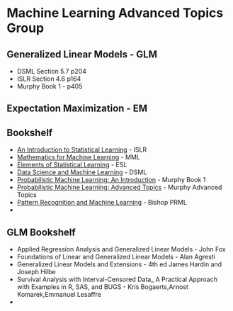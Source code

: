 # Machine Learning Advanced Topics Group

## Generalized Linear Models - GLM

- DSML Section 5.7 p204
- ISLR Section 4.6 p164
- Murphy Book 1 - p405

## Expectation Maximization - EM


## Bookshelf

- [An Introduction to Statistical Learning](https://www.statlearning.com) - ISLR
- [Mathematics for Machine Learning](https://mml-book.github.io) - MML
- [Elements of Statistical Learning](https://hastie.su.domains/ElemStatLearn/) - ESL
- [Data Science and Machine Learning](https://github.com/DSML-book/) - DSML
- [Probabilistic Machine Learning: An Introduction](https://probml.github.io/pml-book/book1.html) - Murphy Book 1
- [Probabilistic Machine Learning: Advanced Topics](https://probml.github.io/pml-book/book2.html) - Murphy Advanced Topics
- [Pattern Recognition and Machine Learning](https://www.microsoft.com/en-us/research/uploads/prod/2006/01/Bishop-Pattern-Recognition-and-Machine-Learning-2006.pdf) - Bishop PRML
- 

## GLM Bookshelf

- Applied Regression Analysis and Generalized Linear Models - John Fox
- Foundations of Linear and Generalized Linear Models - Alan Agresti
- Generalized Linear Models and Extensions - 4th ed James Hardin and Joseph Hilbe
- Survival Analysis with Interval-Censored Data_ A Practical Approach with Examples in R, SAS, and BUGS - Kris Bogaerts,Arnost Komarek,Emmanuel Lesaffre
- 
